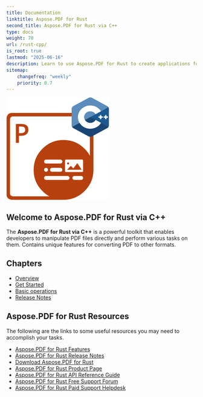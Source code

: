 ```yaml
---
title: Documentation
linktitle: Aspose.PDF for Rust
second_title: Aspose.PDF for Rust via C++
type: docs
weight: 70
url: /rust-cpp/
is_root: true
lastmod: "2025-06-16"
description: Learn to use Aspose.PDF for Rust to create applications for PDF documents processing in Rust environment.
sitemap:
    changefreq: "weekly"
    priority: 0.7
---
```


![Aspose.PDF for Rust logo image](aspose-pdf-for-rust-cpp.png)

## Welcome to Aspose.PDF for Rust via C++

The **Aspose.PDF for Rust via C++** is a powerful toolkit that enables developers to manipulate PDF files directly and perform various tasks on them. Contains unique features for converting PDF to other formats.

## Chapters

- [Overview](/pdf/rust-cpp/overview/)
- [Get Started](/pdf/rust-cpp/get-started/)
- [Basic operations](/pdf/rust-cpp/basic-operations/)
- [Release Notes](https://releases.aspose.com/pdf/rustcpp/release-notes/)

## Aspose.PDF for Rust Resources

The following are the links to some useful resources you may need to accomplish your tasks.

- [Aspose.PDF for Rust Features](/pdf/rust-cpp/key-features/)
- [Aspose.PDF for Rust Release Notes](https://releases.aspose.com/pdf/rustcpp/release-notes/)
- [Download Aspose.PDF for Rust](https://releases.aspose.com/pdf/rustcpp/)
- [Aspose.PDF for Rust Product Page](https://products.aspose.com/pdf/rust-cpp/)
- [Aspose.PDF for Rust API Reference Guide](https://reference.aspose.com/pdf/rust-cpp/)
- [Aspose.PDF for Rust Free Support Forum](https://forum.aspose.com/c/pdf/10)
- [Aspose.PDF for Rust Paid Support Helpdesk](https://helpdesk.aspose.com/)
